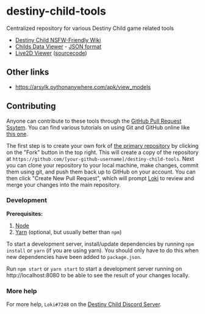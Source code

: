 # destiny-child-tools
Centralized repository for various Destiny Child game related tools

* [Destiny Child NSFW-Friendly Wiki](./wiki/)
* [Childs Data Viewer](https://lokicoder.github.io/destiny-child-tools/data/childs/) - [JSON format](https://lokicoder.github.io/destiny-child-tools/data/childs.json)
* [Live2D Viewer](https://lokicoder.github.io/destiny-child-tools/live2d/) ([sourcecode](./live2d/))

## Other links 

* https://arsylk.pythonanywhere.com/apk/view_models

## Contributing

Anyone can contribute to these tools through the [GitHub Pull Request Ssytem](https://help.github.com/en/articles/about-pull-requests). You can find various tutorials on using Git and GitHub online like [this one](https://product.hubspot.com/blog/git-and-github-tutorial-for-beginners).

The first step is to create your own fork of [the primary repository](https://github.com/LokiCoder/destiny-child-tools) by clicking on the "Fork" button in the top right. This will create a copy of the repository at `https://github.com/[your-github-username]/destiny-child-tools`. Next you can clone your repository to your local machine, make changes, commit them using git, and push them back up to GitHub on your account. You can then click "Create New Pull Request", which will prompt [Loki](https://github.com/LokiCoder) to review and merge your changes into the main repository.

### Development

**Prerequisites:**

1. [Node](https://nodejs.org/)
1. [Yarn](https://yarnpkg.com/) (optional, but usually better than `npm`)

To start a development server, install/update dependencies by running `npm install` or `yarn` (if you are using yarn). You should only have to do this when new dependencies have been added to `package.json`.

Run `npm start` or `yarn start` to start a development server running on http://localhost:8080 to be able to see the result of your changes locally.

### More help

For more help, `Loki#7248` on the [Destiny Child Discord Server](https://discord.gg/ahv7SM).
